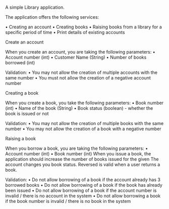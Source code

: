 A simple Library application.

The application offers the following services:

• Creating an account
• Creating books
• Raising books from a library for a specific period of time
• Print details of existing accounts

Create an account

When you create an account, you are taking the following parameters:
• Account number (int)
• Customer Name (String)
• Number of books borrowed (int)

Validation:
• You may not allow the creation of multiple accounts with the same number
• You must not allow the creation of a negative account number

Creating a book

When you create a book, you take the following parameters:
• Book number (int)
• Name of the book (String)
• Book status (boolean) - whether the book is issued or not

Validation:
• You may not allow the creation of multiple books with the same number
• You may not allow the creation of a book with a negative number

Raising a book

When you borrow a book, you are taking the following parameters:
• Account number (int)
• Book number (int)
When you issue a book, the application should increase the number of books issued for the given
The account changes you book status. Reversed is valid when a user returns a book.

Validation:
• Do not allow borrowing of a book if the account already has 3 borrowed books
• Do not allow borrowing of a book if the book has already been issued
• Do not allow borrowing of a book if the account number is invalid / there is no account in the system
• Do not allow borrowing a book if the book number is invalid / there is no book in the system
